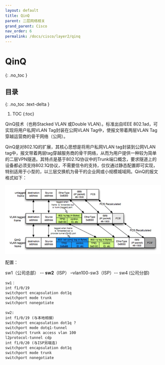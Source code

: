 ```yaml
---
layout: default
title: QinQ
parent: 二层网络相关
grand_parent: Cisco
nav_order: 6
permalink: /docs/cisco/layer2/qinq
---
```


# QinQ
{: .no_toc }

## 目录
{: .no_toc .text-delta }

1. TOC
{:toc}

QinQ技术（也称Stacked VLAN 或Double VLAN）。标准出自IEEE 802.1ad，可实现将用户私网VLAN Tag封装在公网VLAN Tag中，使报文带着两层VLAN Tag穿越运营商的骨干网络（公网）。

QinQ是对802.1Q的扩展，其核心思想是将用户私网VLAN tag封装到公网VLAN tag中，报文带着两层tag穿越服务商的骨干网络，从而为用户提供一种较为简单的二层VPN隧道。其特点是基于802.1Q协议中的Trunk端口概念，要求隧道上的设备都必须支持802.1Q协议，不需要信令的支持，仅仅通过静态配置即可实现，特别适用于小型的，以三层交换机为骨干的企业网或小规模城域网。QinQ的报文格式如下：

![clip_image001](../../../pics/clip_image001.jpg)

配置：

sw1（公司总部） -- **sw2**（ISP） –vlan100-sw3（ISP）-- sw4 (公司分部)

```
sw1：
int f1/0/19
switchport encapsulation dot1q
switchport mode trunk
switchport nonegotiate

sw2:
int f1/0/19 (与本地相接）
switchport encapsulation dot1q ?
switchport mode dotq1-tunnel
switchport trunk access vlan 100
l2protocol-tunnel cdp
int f1/0/20 (与ISP另端连)
switchport encapsulation dot1q
switchport mode trunk
switchport nonegotiate

```





 
